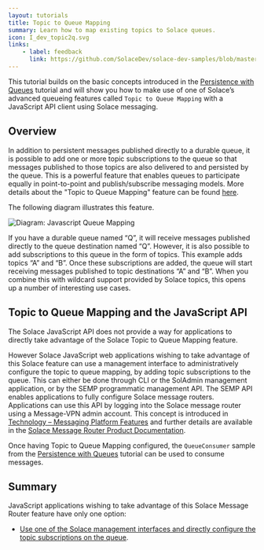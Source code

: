 ```yaml
---
layout: tutorials
title: Topic to Queue Mapping
summary: Learn how to map existing topics to Solace queues.
icon: I_dev_topic2q.svg
links:
    - label: feedback
      link: https://github.com/SolaceDev/solace-dev-samples/blob/master/src/pages/tutorials/javascript/topic-to-queue-mapping.md
---
```


This tutorial builds on the basic concepts introduced in the [Persistence with Queues](../persistence-with-queues/) tutorial and will show you how to make use of one of Solace’s advanced queueing features called `Topic to Queue Mapping` with a JavaScript API client using Solace messaging.

## Overview

In addition to persistent messages published directly to a durable queue, it is possible to add one or more topic subscriptions to the queue so that messages published to those topics are also delivered to and persisted by the queue. This is a powerful feature that enables queues to participate equally in point-to-point and publish/subscribe messaging models. More details about the "Topic to Queue Mapping" feature can be found [here](https://docs.solace.com/Features/Core-Concepts.htm#topic-queue-mapping).

The following diagram illustrates this feature.

![Diagram: Javascript Queue Mapping](../../../images/diagrams/topic-to-queue-mapping-details.png)

If you have a durable queue named “Q”, it will receive messages published directly to the queue destination named “Q”. However, it is also possible to add subscriptions to this queue in the form of topics. This example adds topics “A” and “B”. Once these subscriptions are added, the queue will start receiving messages published to topic destinations “A” and “B”. When you combine this with wildcard support provided by Solace topics, this opens up a number of interesting use cases.

## Topic to Queue Mapping and the JavaScript API

The Solace JavaScript API does not provide a way for applications to directly take advantage of the Solace Topic to Queue Mapping feature.

However Solace JavaScript web applications wishing to take advantage of this Solace feature can use a management interface to administratively configure the topic to queue mapping, by adding topic subscriptions to the queue. This can either be done through CLI or the SolAdmin management application, or by the SEMP programmatic management API. The SEMP API enables applications to fully configure Solace message routers. Applications can use this API by logging into the Solace message router using a Message-VPN admin account. This concept is introduced in [Technology – Messaging Platform Features](https://solace.com/products/tech/) and further details are available in the [Solace Message Router Product Documentation](https://docs.solace.com/SEMP/Using-Legacy-SEMP.htm).

Once having Topic to Queue Mapping configured, the `QueueConsumer` sample from the [Persistence with Queues](../persistence-with-queues/) tutorial can be used to consume messages.

## Summary

JavaScript applications wishing to take advantage of this Solace Message Router feature have only one option:

*   [Use one of the Solace management interfaces and directly configure the topic subscriptions on the queue](https://docs.solace.com/PubSub-Basics/Core-Concepts.htm).